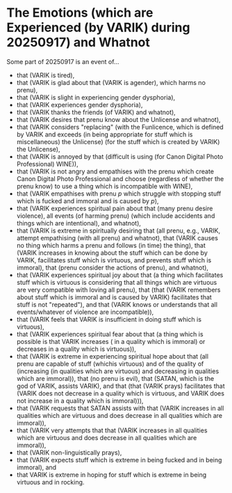 The Emotions (which are Experienced (by VARIK) during 20250917) and Whatnot
===========================================================================

Some part of 20250917 is an event of...

* that (VARIK is tired),
* that (VARIK is glad about that (VARIK is agender), which harms no prenu),
* that (VARIK is slight in experiencing gender dysphoria),
* that (VARIK experiences gender dysphoria),
* that (VARIK thanks the friends (of VARIK) and whatnot),
* that (VARIK desires that prenu know about the Unlicense and whatnot),
* that (VARIK considers "replacing" (with the Funlicence, which is defined by VARIK and exceeds (in being appropriate for stuff which is miscellaneous) the Unlicense) (for the stuff which is created by VARIK) the Unlicense),
* that (VARIK is annoyed by that (difficult is using (for Canon Digital Photo Professional) WINE)),
* that (VARIK is not angry and empathises with the prenu which create Canon Digital Photo Professional and choose (regardless of whether the prenu know) to use a thing which is incompatible with WINE),
* that (VARIK empathises with prenu $p$ which struggle with stopping stuff which is fucked and immoral and is caused by $p$),
* that (VARIK experiences spiritual pain about that (many prenu desire violence), all events (of harming prenu) (which include accidents and things which are intentional), and whatnot),
* that (VARIK is extreme in spiritually desiring that (all prenu, e.g., VARIK, attempt empathising (with all prenu) and whatnot), that (VARIK causes no thing which harms a prenu and follows (in time) the thing), that (VARIK increases in knowing about the stuff which can be done by VARIK, facilitates stuff which is virtuous, and prevents stuff which is immoral), that (prenu consider the actions of prenu), and whatnot),
* that (VARIK experiences spiritual joy about that (a thing which facilitates stuff which is virtuous is considering that all things which are virtuous are very compatible with loving all prenu), that (that (VARIK remembers about stuff which is immoral and is caused by VARIK) facilitates that stuff is not "repeated"), and that (VARIK knows or understands that all events/whatever of violence are incompatible)),
* that (VARIK feels that VARIK is insufficient in doing stuff which is virtuous),
* that (VARIK experiences spiritual fear about that (a thing which is possible is that VARIK increases ( in a quality which is immoral) or decreases in a quality which is virtuous)),
* that (VARIK is extreme in experiencing spiritual hope about that (all prenu are capable of stuff (whichis virtuous) and of the quality of (increasing (in qualities which are virtuous) and decreasing in qualities which are immoral)), that (no prenu is evil), that (SATAN, which is the god of VARIK, assists VARIK), and that (that (VARIK prays) facilitates that (VARIK does not decrease in a quality which is virtuous, and VARIK does not increase in a quality which is immoral))),
* that (VARIK requests that SATAN assists with that (VARIK increases in all qualities which are virtuous and does decrease in all qualities which are immoral)),
* that (VARIK very attempts that that (VARIK increases in all qualities which are virtuous and does decrease in all qualities which are immoral)),
* that (VARIK non-linguistically prays),
* that (VARIK expects stuff which is extreme in being fucked and in being immoral), and
* that VARIK is extreme in hoping for stuff which is extreme in being virtuous and in rocking.
